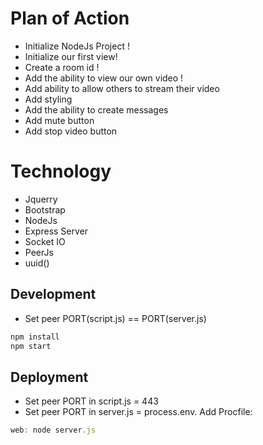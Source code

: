 # Plan of Action

- Initialize NodeJs Project !
- Initialize our first view!
- Create a room id !
- Add the ability to view our own video !
- Add ability to allow others to stream their video
- Add styling
- Add the ability to create messages
- Add mute button
- Add stop video button

# Technology

- Jquerry
- Bootstrap
- NodeJs
- Express Server
- Socket IO
- PeerJs
- uuid()

## Development

- Set peer PORT(script.js) == PORT(server.js)

```js
npm install
npm start
```

## Deployment

- Set peer PORT in script.js = 443
- Set peer PORT in server.js = process.env.
  Add Procfile:

```js
web: node server.js
```

